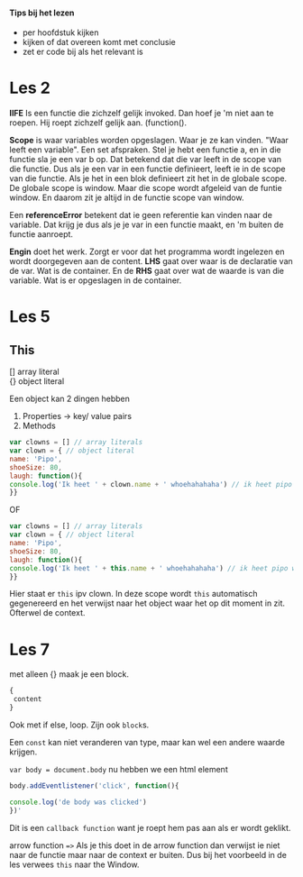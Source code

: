 #### Tips bij het lezen
- per hoofdstuk kijken
- kijken of dat overeen komt met conclusie
- zet er code bij als het relevant is

# Les 2

__IIFE__ Is een functie die zichzelf gelijk invoked. Dan hoef je 'm niet aan te roepen. Hij roept zichzelf gelijk aan. (function(). 

__Scope__ is waar variables worden opgeslagen. Waar je ze kan vinden. "Waar leeft een variable". Een set afspraken. Stel je hebt een functie a, en in die functie sla je een var b op. Dat betekend dat die var leeft in de scope van die functie. Dus als je een var in een functie definieert, leeft ie in de scope van die functie. Als je het in een blok definieert zit het in de globale scope. De globale scope is window. Maar die scope wordt afgeleid van de funtie window. En daarom zit je altijd in de functie scope van window.  

Een __referenceError__ betekent dat ie geen referentie kan vinden naar de variable. Dat krijg je dus als je je var in een functie maakt, en 'm buiten de functie aanroept.  

__Engin__ doet het werk. Zorgt er voor dat het programma wordt ingelezen en wordt doorgegeven aan de content. __LHS__ gaat over waar is de declaratie van de var. Wat is de container. En de __RHS__ gaat over wat de waarde is van die variable. Wat is er opgeslagen in de container. 

# Les 5

## This
[] array literal  
{} object literal  

Een object kan 2 dingen hebben
1. Properties -> key/ value pairs
2. Methods

```js
var clowns = [] // array literals
var clown = { // object literal
name: 'Pipo',
shoeSize: 80,
laugh: function(){
console.log('Ik heet ' + clown.name + ' whoehahahaha') // ik heet pipo whoehahahaha
}}
```

OF 

 ```js
var clowns = [] // array literals
var clown = { // object literal
name: 'Pipo',
shoeSize: 80,
laugh: function(){
console.log('Ik heet ' + this.name + ' whoehahahaha') // ik heet pipo whoehahahaha
}}
```

Hier staat er `this` ipv clown. In deze scope wordt `this` automatisch gegenereerd en het verwijst naar het object waar het op dit moment in zit. Ofterwel de context.

# Les 7


 met alleen {} maak je een block.
 ```js
 {
  content
 }
 ```
 Ook met if else, loop. Zijn ook `block`s. 
 
 Een `const` kan niet veranderen van type, maar kan wel een andere waarde krijgen. 
 
 `var body = document.body`
 nu hebben we een html element  
 ```js
 body.addEventlistener('click', function(){
 
 console.log('de body was clicked') 
 })'
 ```
 Dit is een `callback function` want je roept hem pas aan als er wordt geklikt.
 
 arrow function `=>`
Als je this doet in de arrow function dan verwijst ie niet naar de functie maar naar de context er buiten. Dus bij het voorbeeld in de les verwees `this` naar the Window. 
